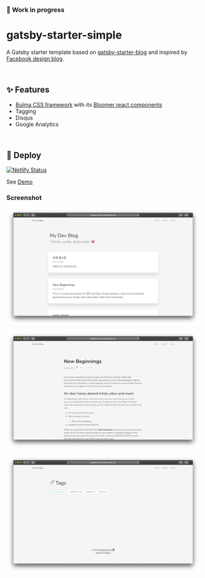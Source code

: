 ### 🚧 Work in progress

# gatsby-starter-simple

A Gatsby starter template based on [gatsby-starter-blog](https://github.com/gatsbyjs/gatsby-starter-blog) and inspired by [Facebook design blog](https://facebook.design/).

&nbsp;

## ✨ Features

- [Bulma CSS framework](https://github.com/jgthms/bulma) with its [Bloomer react components](https://github.com/AlgusDark/bloomer)
- Tagging
- Disqus
- Google Analytics

&nbsp;

## 🚀 Deploy

[![Netlify Status](https://api.netlify.com/api/v1/badges/e19e2fe8-c7ab-4e46-92b7-2106cb6e0097/deploy-status)](https://app.netlify.com/sites/gatsby-starter-simple/deploys)

See [Demo](https://gatsby-starter-simple.netlify.com)

### Screenshot

![Main page](./content/assets/main.png)

![Post page](./content/assets/post.png)

![Tags page](./content/assets/tags.png)

&nbsp;

